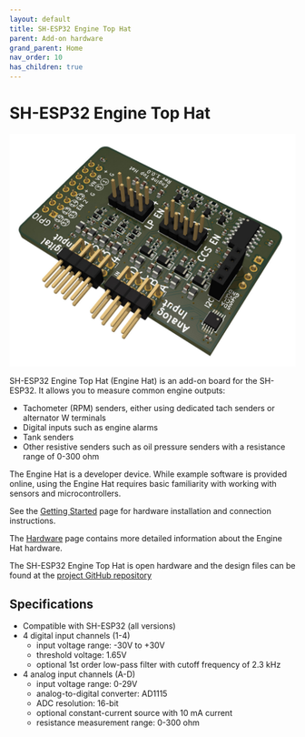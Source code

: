 ```yaml
---
layout: default
title: SH-ESP32 Engine Top Hat
parent: Add-on hardware
grand_parent: Home
nav_order: 10
has_children: true
---
```


# SH-ESP32 Engine Top Hat

![SH-ESP32 Engine Top Hat rendering](assets/EH_perspective.jpg "SH-ESP32 Engine Top Hat rendering")

SH-ESP32 Engine Top Hat (Engine Hat) is an add-on board for the SH-ESP32.
It allows you to measure common engine outputs:

- Tachometer (RPM) senders, either using dedicated tach senders or alternator W terminals
- Digital inputs such as engine alarms
- Tank senders
- Other resistive senders such as oil pressure senders with a resistance range of 0-300 ohm

The Engine Hat is a developer device.
While example software is provided online, using the Engine Hat requires basic familiarity with working with sensors and microcontrollers.

See the [Getting Started](getting-started/) page for hardware installation and connection instructions.

The [Hardware](hardware/) page contains more detailed information about the Engine Hat hardware.

The SH-ESP32 Engine Top Hat is open hardware and the design files can be found at the [project GitHub repository](https://github.com/hatlabs/SH-ESP32-engine-hat)

## Specifications

- Compatible with SH-ESP32 (all versions)
- 4 digital input channels (1-4)
  - input voltage range: -30V to +30V
  - threshold voltage: 1.65V
  - optional 1st order low-pass filter with cutoff frequency of 2.3 kHz
- 4 analog input channels (A-D)
  - input voltage range: 0-29V
  - analog-to-digital converter: AD1115
  - ADC resolution: 16-bit
  - optional constant-current source with 10 mA current
  - resistance measurement range: 0-300 ohm
